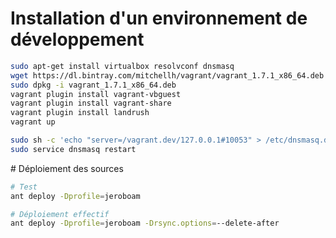 # Installation d'un environnement de développement

```bash
sudo apt-get install virtualbox resolvconf dnsmasq
wget https://dl.bintray.com/mitchellh/vagrant/vagrant_1.7.1_x86_64.deb
sudo dpkg -i vagrant_1.7.1_x86_64.deb
vagrant plugin install vagrant-vbguest
vagrant plugin install vagrant-share
vagrant plugin install landrush
vagrant up

sudo sh -c 'echo "server=/vagrant.dev/127.0.0.1#10053" > /etc/dnsmasq.d/vagrant-landrush'
sudo service dnsmasq restart
```

# Déploiement des sources

```bash
# Test
ant deploy -Dprofile=jeroboam

# Déploiement effectif
ant deploy -Dprofile=jeroboam -Drsync.options=--delete-after
```

